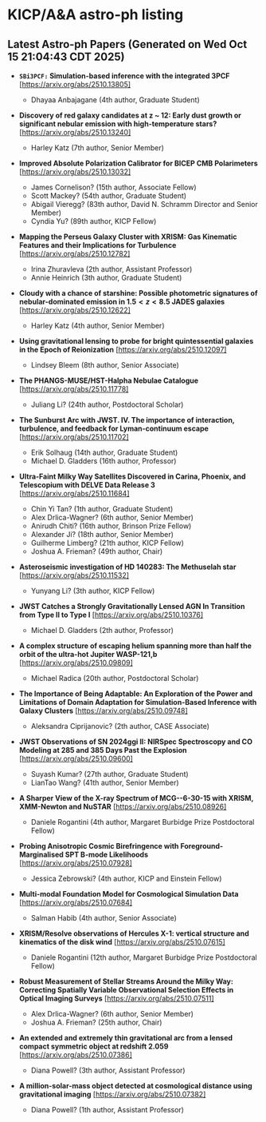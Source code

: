 # KICP/A&A astro-ph listing

## Latest Astro-ph Papers (Generated on Wed Oct 15 21:04:43 CDT 2025)

- **$\texttt{SBi3PCF:}$ Simulation-based inference with the integrated 3PCF**
[https://arxiv.org/abs/2510.13805]
  + Dhayaa Anbajagane (4th author, Graduate Student)

- **Discovery of red galaxy candidates at z ~ 12: Early dust growth or significant nebular emission with high-temperature stars?**
[https://arxiv.org/abs/2510.13240]
  + Harley Katz (7th author, Senior Member)

- **Improved Absolute Polarization Calibrator for BICEP CMB Polarimeters**
[https://arxiv.org/abs/2510.13032]
  + James Cornelison? (15th author, Associate Fellow)
  + Scott Mackey? (54th author, Graduate Student)
  + Abigail Vieregg? (83th author, David N. Schramm Director and Senior Member)
  + Cyndia Yu? (89th author, KICP Fellow)

- **Mapping the Perseus Galaxy Cluster with XRISM: Gas Kinematic Features and their Implications for Turbulence**
[https://arxiv.org/abs/2510.12782]
  + Irina Zhuravleva (2th author, Assistant Professor)
  + Annie Heinrich (3th author, Graduate Student)

- **Cloudy with a chance of starshine: Possible photometric signatures of nebular-dominated emission in $1.5 < z < 8.5$ JADES galaxies**
[https://arxiv.org/abs/2510.12622]
  + Harley Katz (4th author, Senior Member)

- **Using gravitational lensing to probe for bright quintessential galaxies in the Epoch of Reionization**
[https://arxiv.org/abs/2510.12097]
  + Lindsey Bleem (8th author, Senior Associate)

- **The PHANGS-MUSE/HST-Halpha Nebulae Catalogue**
[https://arxiv.org/abs/2510.11778]
  + Juliang Li? (24th author, Postdoctoral Scholar)

- **The Sunburst Arc with JWST. IV. The importance of interaction, turbulence, and feedback for Lyman-continuum escape**
[https://arxiv.org/abs/2510.11702]
  + Erik Solhaug (14th author, Graduate Student)
  + Michael D. Gladders (16th author, Professor)

- **Ultra-Faint Milky Way Satellites Discovered in Carina, Phoenix, and Telescopium with DELVE Data Release 3**
[https://arxiv.org/abs/2510.11684]
  + Chin Yi Tan? (1th author, Graduate Student)
  + Alex Drlica-Wagner? (6th author, Senior Member)
  + Anirudh Chiti? (16th author, Brinson Prize Fellow)
  + Alexander Ji? (18th author, Senior Member)
  + Guilherme Limberg? (21th author, KICP Fellow)
  + Joshua A. Frieman? (49th author, Chair)

- **Asteroseismic investigation of HD 140283: The Methuselah star**
[https://arxiv.org/abs/2510.11532]
  + Yunyang Li? (3th author, KICP Fellow)

- **JWST Catches a Strongly Gravitationally Lensed AGN In Transition from Type II to Type I**
[https://arxiv.org/abs/2510.10376]
  + Michael D. Gladders (2th author, Professor)

- **A complex structure of escaping helium spanning more than half the orbit of the ultra-hot Jupiter WASP-121\,b**
[https://arxiv.org/abs/2510.09809]
  + Michael Radica (20th author, Postdoctoral Scholar)

- **The Importance of Being Adaptable: An Exploration of the Power and Limitations of Domain Adaptation for Simulation-Based Inference with Galaxy Clusters**
[https://arxiv.org/abs/2510.09748]
  + Aleksandra  Ciprijanovic? (2th author, CASE Associate)

- **JWST Observations of SN 2024ggi II: NIRSpec Spectroscopy and CO Modeling at 285 and 385 Days Past the Explosion**
[https://arxiv.org/abs/2510.09600]
  + Suyash Kumar? (27th author, Graduate Student)
  + LianTao Wang? (41th author, Senior Member)

- **A Sharper View of the X-ray Spectrum of MCG--6-30-15 with XRISM, XMM-Newton and NuSTAR**
[https://arxiv.org/abs/2510.08926]
  + Daniele Rogantini (4th author, Margaret Burbidge Prize Postdoctoral Fellow)

- **Probing Anisotropic Cosmic Birefringence with Foreground-Marginalised SPT B-mode Likelihoods**
[https://arxiv.org/abs/2510.07928]
  + Jessica Zebrowski? (4th author, KICP and Einstein Fellow)

- **Multi-modal Foundation Model for Cosmological Simulation Data**
[https://arxiv.org/abs/2510.07684]
  + Salman Habib (4th author, Senior Associate)

- **XRISM/Resolve observations of Hercules X-1: vertical structure and kinematics of the disk wind**
[https://arxiv.org/abs/2510.07615]
  + Daniele Rogantini (12th author, Margaret Burbidge Prize Postdoctoral Fellow)

- **Robust Measurement of Stellar Streams Around the Milky Way: Correcting Spatially Variable Observational Selection Effects in Optical Imaging Surveys**
[https://arxiv.org/abs/2510.07511]
  + Alex Drlica-Wagner? (6th author, Senior Member)
  + Joshua A. Frieman? (25th author, Chair)

- **An extended and extremely thin gravitational arc from a lensed compact symmetric object at redshift 2.059**
[https://arxiv.org/abs/2510.07386]
  + Diana Powell? (3th author, Assistant Professor)

- **A million-solar-mass object detected at cosmological distance using gravitational imaging**
[https://arxiv.org/abs/2510.07382]
  + Diana Powell? (1th author, Assistant Professor)

